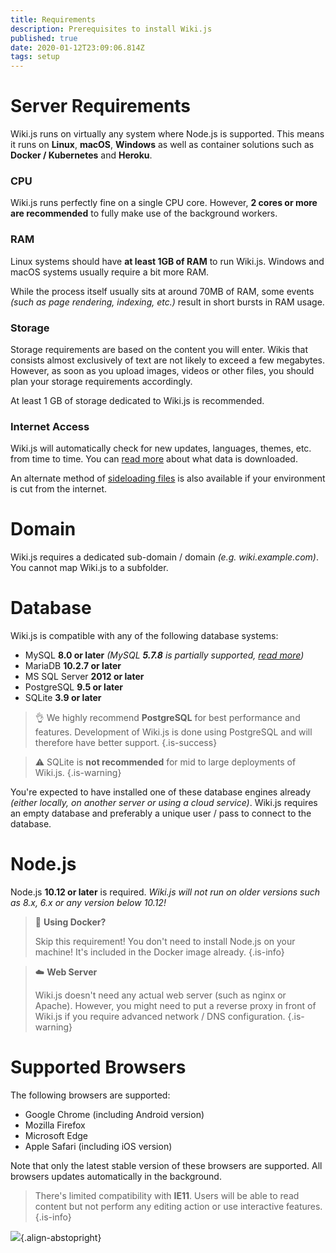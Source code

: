 ```yaml
---
title: Requirements
description: Prerequisites to install Wiki.js
published: true
date: 2020-01-12T23:09:06.814Z
tags: setup
---
```


# Server Requirements

Wiki.js runs on virtually any system where Node.js is supported.
This means it runs on **Linux**, **macOS**, **Windows** as well as container solutions such as **Docker / Kubernetes** and **Heroku**.

### CPU
Wiki.js runs perfectly fine on a single CPU core. However, **2 cores or more are recommended** to fully make use of the background workers.

### RAM
Linux systems should have **at least 1GB of RAM** to run Wiki.js. Windows and macOS systems usually require a bit more RAM.

While the process itself usually sits at around 70MB of RAM, some events *(such as page rendering, indexing, etc.)* result in short bursts in RAM usage.

### Storage
Storage requirements are based on the content you will enter. Wikis that consists almost exclusively of text are not likely to exceed a few megabytes. However, as soon as you upload images, videos or other files, you should plan your storage requirements accordingly.

At least 1 GB of storage dedicated to Wiki.js is recommended.

### Internet Access
Wiki.js will automatically check for new updates, languages, themes, etc. from time to time. You can [read more](/install/requirements/internet) about what data is downloaded.

An alternate method of [sideloading files](/install/sideload) is also available if your environment is cut from the internet.

# Domain

Wiki.js requires a dedicated sub-domain / domain *(e.g. wiki.example.com)*. You cannot map Wiki.js to a subfolder.

# Database

Wiki.js is compatible with any of the following database systems:

- MySQL **8.0 or later** *(MySQL **5.7.8** is partially supported, [read more](/install/requirements/mysql5))*
- MariaDB **10.2.7 or later**
- MS SQL Server **2012 or later**
- PostgreSQL **9.5 or later**
- SQLite **3.9 or later**

> :ok_hand: We highly recommend **PostgreSQL** for best performance and features. Development of Wiki.js is done using PostgreSQL and will therefore have better support.
{.is-success}

> :warning: SQLite is **not recommended** for mid to large deployments of Wiki.js.
{.is-warning}

You're expected to have installed one of these database engines already *(either locally, on another server or using a cloud service)*. Wiki.js requires an empty database and preferably a unique user / pass to connect to the database.

# Node.js

Node.js **10.12 or later** is required.
*Wiki.js will not run on older versions such as 8.x, 6.x or any version below 10.12!*

> :whale: **Using Docker?**
> 
> Skip this requirement! You don't need to install Node.js on your machine! It's included in the Docker image already.
{.is-info}

> :cloud: **Web Server**
>
> Wiki.js doesn't need any actual web server (such as nginx or Apache). However, you might need to put a reverse proxy in front of Wiki.js if you require advanced network / DNS configuration.
{.is-warning}

# Supported Browsers

The following browsers are supported:

- Google Chrome (including Android version)
- Mozilla Firefox
- Microsoft Edge
- Apple Safari (including iOS version)

Note that only the latest stable version of these browsers are supported. All browsers updates automatically in the background.

> There's limited compatibility with **IE11**. Users will be able to read content but not perform any editing action or use interactive features.
{.is-info}

![](https://a.icons8.com/ViUXyjOj/f4tFww/svg.svg){.align-abstopright}